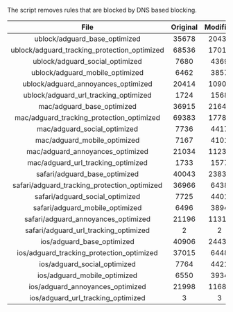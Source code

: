The script removes rules that are blocked by DNS based blocking.


| File | Original | Modified |
|:----:|:-----:|:-----:|
| ublock/adguard_base_optimized | 35678 | 20430 |
| ublock/adguard_tracking_protection_optimized | 68536 | 17013 |
| ublock/adguard_social_optimized | 7680 | 4369 |
| ublock/adguard_mobile_optimized | 6462 | 3857 |
| ublock/adguard_annoyances_optimized | 20414 | 10904 |
| ublock/adguard_url_tracking_optimized | 1724 | 1568 |
| mac/adguard_base_optimized | 36915 | 21643 |
| mac/adguard_tracking_protection_optimized | 69383 | 17788 |
| mac/adguard_social_optimized | 7736 | 4417 |
| mac/adguard_mobile_optimized | 7167 | 4101 |
| mac/adguard_annoyances_optimized | 21034 | 11234 |
| mac/adguard_url_tracking_optimized | 1733 | 1577 |
| safari/adguard_base_optimized | 40043 | 23839 |
| safari/adguard_tracking_protection_optimized | 36966 | 6438 |
| safari/adguard_social_optimized | 7725 | 4401 |
| safari/adguard_mobile_optimized | 6496 | 3894 |
| safari/adguard_annoyances_optimized | 21196 | 11314 |
| safari/adguard_url_tracking_optimized | 2 | 2 |
| ios/adguard_base_optimized | 40906 | 24436 |
| ios/adguard_tracking_protection_optimized | 37015 | 6448 |
| ios/adguard_social_optimized | 7764 | 4421 |
| ios/adguard_mobile_optimized | 6550 | 3934 |
| ios/adguard_annoyances_optimized | 21998 | 11688 |
| ios/adguard_url_tracking_optimized | 3 | 3 |